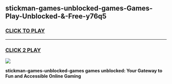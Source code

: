 
## stickman-games-unblocked-games-Games-Play-Unblocked-&-Free-y76q5
<h3>
<a href="https://premium76.site?title=stickman-games-unblocked-games&ref=24A">CLICK TO PLAY</a></h3>
<hr>

<h3>
<a href="https://premium76.site?title=stickman-games-unblocked-games&ref=24A">CLICK 2 PLAY</a>
  
</h3>

<a href="https://premium76.site?title=stickman-games-unblocked-games&ref=24A"><img src="https://clearcache.store/games.png"></a>


**stickman-games-unblocked-games games unblocked: Your Gateway to Fun and Accessible Online Gaming**

